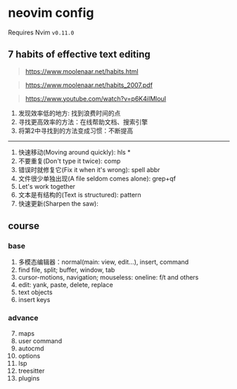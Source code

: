 # neovim config

Requires Nvim `v0.11.0`

## 7 habits of effective text editing

> https://www.moolenaar.net/habits.html

> https://www.moolenaar.net/habits_2007.pdf

> https://www.youtube.com/watch?v=p6K4iIMlouI

1. 发现效率低的地方: 找到浪费时间的点
2. 寻找更高效率的方法：在线帮助文档、搜索引擎
3. 将第2中寻找到的方法变成习惯：不断提高

-------

1. 快速移动(Moving around quickly): hls *
2. 不要重复(Don't type it twice): comp
3. 错误时就修复它(Fix it when it's wrong): spell abbr
4. 文件很少单独出现(A file seldom comes alone): grep+qf
5. Let's work together
6. 文本是有结构的(Text is structured): pattern
7. 快速更新(Sharpen the saw):

## course

### base

1. 多模态编辑器：normal(main: view, edit...), insert, command
2. find file, split; buffer, window, tab
3. cursor-motions, navigation; mouseless: oneline: f/t and others
4. edit: yank, paste, delete, replace
5. text objects
6. insert keys

### advance

7. maps
8. user command
9. autocmd
10. options
11. lsp
12. treesitter
11. plugins
